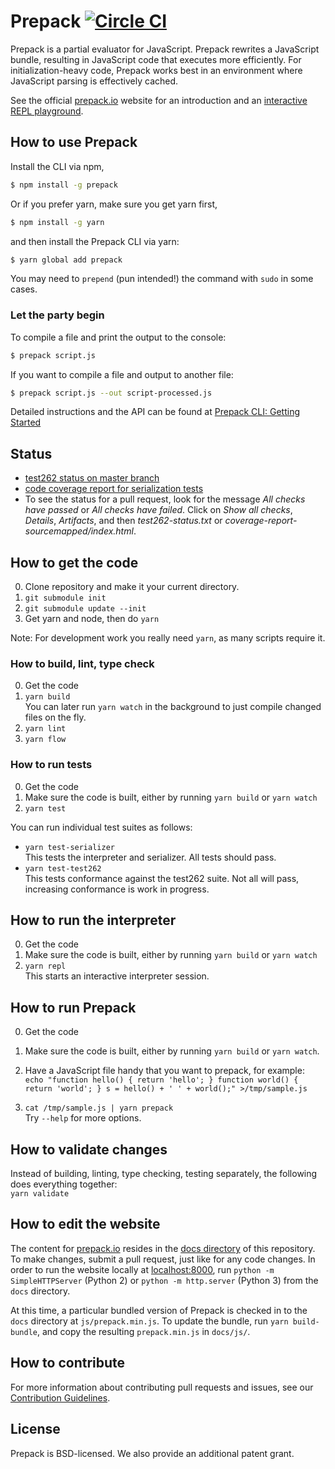 # Prepack [![Circle CI](https://circleci.com/gh/facebook/prepack.png?style=shield&circle-token=1109197a81e634fd06e162c25d309a420585acd5)](https://circleci.com/gh/facebook/prepack)

Prepack is a partial evaluator for JavaScript. Prepack rewrites a JavaScript bundle, resulting in JavaScript code that executes more efficiently.
For initialization-heavy code, Prepack works best in an environment where JavaScript parsing is effectively cached.

See the official [prepack.io](https://prepack.io) website for an introduction and an [interactive REPL playground](https://prepack.io/repl.html).

## How to use Prepack

Install the CLI via npm,

```bash
$ npm install -g prepack
```

Or if you prefer yarn, make sure you get yarn first,
```bash
$ npm install -g yarn
```
and then install the Prepack CLI via yarn:

```bash
$ yarn global add prepack
```
You may need to `prepend` (pun intended!) the command with `sudo` in some cases.

### Let the party begin

To compile a file and print the output to the console:

```bash
$ prepack script.js
```

If you want to compile a file and output to another file:

```bash
$ prepack script.js --out script-processed.js
```

Detailed instructions and the API can be found at [Prepack CLI: Getting Started](https://prepack.io/getting-started.html)

## Status

- [test262 status on master branch](https://circleci.com/api/v1/project/facebook/prepack/latest/artifacts/0/$CIRCLE_ARTIFACTS/test262-status.txt?branch=master)
- [code coverage report for serialization tests](https://circleci.com/api/v1/project/facebook/prepack/latest/artifacts/0/$CIRCLE_ARTIFACTS/coverage-report-sourcemapped/index.html?branch=master)
- To see the status for a pull request, look for the message *All checks have passed* or *All checks have failed*. Click on *Show all checks*, *Details*, *Artifacts*, and then *test262-status.txt* or *coverage-report-sourcemapped/index.html*.

## How to get the code

0. Clone repository and make it your current directory.
1. `git submodule init`
2. `git submodule update --init`
3. Get yarn and node, then do
   `yarn`

Note: For development work you really need `yarn`, as many scripts require it.

### How to build, lint, type check

0. Get the code
1. `yarn build`  
   You can later run `yarn watch` in the background to just compile changed files on the fly.
2. `yarn lint`
3. `yarn flow`

### How to run tests

0. Get the code
1. Make sure the code is built, either by running `yarn build` or `yarn watch`
2. `yarn test`

You can run individual test suites as follows:
- `yarn test-serializer`  
  This tests the interpreter and serializer. All tests should pass.
- `yarn test-test262`  
  This tests conformance against the test262 suite. Not all will pass, increasing conformance is work in progress.

## How to run the interpreter

0. Get the code
1. Make sure the code is built, either by running `yarn build` or `yarn watch`
2. `yarn repl`  
   This starts an interactive interpreter session.

## How to run Prepack

0. Get the code
1. Make sure the code is built, either by running `yarn build` or `yarn watch`.
2. Have a JavaScript file handy that you want to prepack, for example:  
   `echo "function hello() { return 'hello'; } function world() { return 'world'; } s = hello() + ' ' + world();" >/tmp/sample.js`

3. `cat /tmp/sample.js | yarn prepack`  
   Try `--help` for more options.

## How to validate changes

Instead of building, linting, type checking, testing separately, the following does everything together:  
`yarn validate`

## How to edit the website

The content for [prepack.io](https://prepack.io) resides in the [docs directory](https://github.com/facebook/prepack/tree/master/docs) of this repository. To make changes, submit a pull request, just like for any code changes. In order to run the website locally at [localhost:8000](http://localhost:8000), run `python -m SimpleHTTPServer` (Python 2) or `python -m http.server` (Python 3) from the `docs` directory.

At this time, a particular bundled version of Prepack is checked in to the `docs` directory at `js/prepack.min.js`. To update the bundle, run `yarn build-bundle`, and copy the resulting `prepack.min.js` in `docs/js/`.

## How to contribute

For more information about contributing pull requests and issues, see our [Contribution Guidelines](./CONTRIBUTING.md).

## License

Prepack is BSD-licensed. We also provide an additional patent grant.

